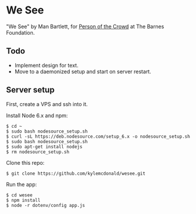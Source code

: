 # We See

"We See" by Man Bartlett, for [Person of the Crowd](http://www.barnesfoundation.org/exhibitions/upcoming/person-of-the-crowd) at The Barnes Foundation.

## Todo

- Implement design for text.
- Move to a daemonized setup and start on server restart.

## Server setup

First, create a VPS and ssh into it.

Install Node 6.x and npm:

```
$ cd ~
$ sudo bash nodesource_setup.sh
$ curl -sL https://deb.nodesource.com/setup_6.x -o nodesource_setup.sh
$ sudo bash nodesource_setup.sh
$ sudo apt-get install nodejs
$ rm nodesource_setup.sh
```

Clone this repo:

```
$ git clone https://github.com/kylemcdonald/wesee.git
```

Run the app:

```
$ cd wesee
$ npm install
$ node -r dotenv/config app.js
```